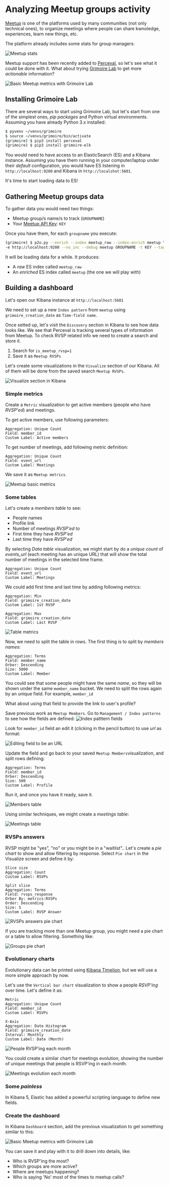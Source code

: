 # Analyzing Meetup groups activity

[Meetup](http://meetup.com) is one of the platforms used by many communities (not only technical ones), to organize meetings 
where people can share kwnoledge, experiences, learn new things, etc.

The platform already includes some stats for group managers:

![Meetup stats](meetup-stats.jpg)

Meetup support has been recently added to [Perceval](http://github.com/grimoirelab/perceval), so let's see
what it could be done with it. What about trying [Grimoire Lab](http://grimoirelab.github.io) to get more *actionable* information?

![Basic Meetup metrics with Grimoire Lab](meetup-stats-by-grimoirelab.jpg)


## Installing Grimoire Lab

There are several ways to start using Grimoire Lab, but let's start from one of the simplest ones, *pip packages* 
and Python virtual environments. Assuming you have already Python 3.x installed:

```bash
$ pyvenv ~/venvs/grimoire
$ source ~/venvs/grimoire/bin/activate
(grimoire) $ pip3 install perceval
(grimoire) $ pip3 install grimoire-elk
```

You would need to have access to an ElasticSearch (ES) and a Kibana instance. Assuming you have them running in your 
computer/laptop under their *default* configuration, you would have ES listening in `http://localhost:9200` and Kibana
in `http://localshot:5601`.

It's time to start loading data to ES!

## Gathering Meetup groups data

To gather data you would need two things:

* Meetup group/s name/s to track (`GROUPNAME`)
* Your [Meetup API Key](https://secure.meetup.com/es-ES/meetup_api/key/): `KEY`

Once you have them, for each `groupname` you execute:

```bash
(grimoire) $ p2o.py --enrich --index meetup_raw --index-enrich meetup \
-e http://localhost:9200 --no_inc --debug meetup GROUPNAME -t KEY --tag GROUPNAME
```

It will be loading data for a while. It produces:

* A *raw* ES index called `meetup_raw`
* An *enriched* ES index called `meetup` (the one we will play with)

## Building a dashboard

Let's open our Kibana instance at `http://localhost:5601`

We need to set up a new `Index pattern` from `meetup` using `grimoire_creation_date` as `Time-field name`.

Once setted up, let's visit the `Discovery` section in Kibana to see how data looks like. We see that Perceval is tracking
several types of information from Meetup. To check RVSP related info we need to create a search and store it.

1. Search for `is_meetup_rvsp=1`
2. Save it as `Meetup RVSPs`

Let's create some visualizations in the `Visualize` section of our Kibana. All of them will be done from 
the saved search `Meetup RVSPs`.

![Visualize section in Kibana](visualize-kibana.png)

### Simple metrics

Create a `Metric` visualization to get active members (people who have *RVSP'ed*) and meetings.

To get active members, use following parameters:
```
Aggregation: Unique Count
Field: member_id
Custom Label: Active members
```

To get number of meetings, add following metric definition:
```
Aggregation: Unique Count
Field: event_url
Custom Label: Meetings
```

We save it as `Meetup metrics`.

![Meetup basic metrics](kibana-metrics-viz.png)

### Some tables

Let's create a *members table* to see:

* People names
* Profile link
* Number of meetings _RVSP'ed to_
* First time they have _RVSP'ed_
* Last time they have _RVSP'ed_

By selecting _Data table_ visualization, we might start by do a _unique count_ of _events_url_ (each meeting has an unique URL) that will show the total number of meetings in the selected time frame.

```
Aggregation: Unique Count
Field: event_url
Custom Label: Meetings
```

We could add first time and last time by adding following metrics:

```
Aggregation: Min
Field: grimoire_creation_date
Custom Label: 1st RVSP
```

```
Aggregation: Max
Field: grimoire_creation_date
Custom Label: Last RVSP
```

![Table metrics](kibana-table-viz-def-1.png)

Now, we need to split the table in rows. The first thing is to split by _members names_:

```
Aggregation: Terms
Field: member_name
Orber: Descending
Size: 5000
Custom Label: Member
```

You could see that some people might have the same _name_, so they will be shown under the same `member_name` bucket. We need to split the rows again by an unique field. For example, `member_id`

What about using that field to provide the link to user's profile?

Save previous work as `Meetup Members`. Go to `Management / Index patterns` to see how the fields are defined:
![Index patttern fields](index-pattern-fields.png)

Look for `member_id` field an edit it (clicking in the pencil button) to use _url_ as format:

![Editing field to be an URL](url-field.png)

Update the field and go back to your saved `Meetup Members`visualization, and split rows defining:

```
Aggregation: Terms
Field: member_id
Orber: Descending
Size: 500
Custom Label: Profile
```

Run it, and once you have it ready, save it.

![Members table](members-table.png)

Using similar techniques, we might create a *meetings table*:

![Meetings table](meetings-table.jpg)

### RVSPs answers

RVSP might be "yes", "no" or you might be in a "waitlist".. Let's create a *pie chart* to show and allow filtering by response. Select `Pie chart` in the Visualize screen and define it by:

```
Slice size
Aggregation: Count
Custom Label: RSVPs
```
```
Split slice
Aggregation: Terms
Field: rvsps_response
Orber By: metrics:RVSPs
Order: Descending
Size: 5
Custom Label: RVSP Answer
```

![RVSPs answers pie chart](pie-chart-definition.png)

If you are tracking more than one Meetup group, you might need a pie chart or a table to allow filtering. Something like:

![Groups pie chart](groups-pie-chart.jpg)

### Evolutionary charts

Evolutionary data can be printed using [Kibana Timelion](https://www.elastic.co/guide/en/kibana/current/timelion.html), but we will use a more simple approach by now.

Let's use the `Vertical bar chart` visualization to show a people _RSVP'ing_ over time. Let's define it as:

```
Metric
Aggregation: Unique Count
Field: member_id
Custom Label: RSVPs
```
```
X-Axis
Aggregation: Date Histogram
Field: grimoire_creation_date
Interval: Monthly
Custom Label: Date (Month)
```

![People RVSP'ing each month](bar-chart.png)

You could create a similar chart for meetings evolution, showing the number of unique meetings that people is RSVP'ing in each month.

![Meetings evolution each month](meetings-evolution.png)

### Some *painless*

In Kibana 5, Elastic has added a powerful scripting language to define new fields.

### Create the dashboard

In Kibana `Dashboard` section, add the previous visualization to get something similar to this:

![Basic Meetup metrics with Grimoire Lab](meetup-stats-by-grimoirelab.jpg)

You can save it and play with it to drill down into details, like:

- Who is RVSP'ing the most?
- Which groups are more active?
- Where are meetups happening?
- Who is saying 'No' most of the times to meetup calls?
